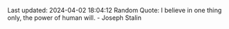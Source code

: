Last updated: 2024-04-02 18:04:12
Random Quote: I believe in one thing only, the power of human will. - Joseph Stalin